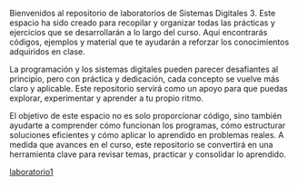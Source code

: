 Bienvenidos al repositorio de laboratorios de Sistemas Digitales 3. Este espacio ha sido creado para recopilar y organizar todas las prácticas y ejercicios que se desarrollarán a lo largo del curso. Aquí encontrarás códigos, ejemplos y material que te ayudarán a reforzar los conocimientos adquiridos en clase.

La programación y los sistemas digitales pueden parecer desafiantes al principio, pero con práctica y dedicación, cada concepto se vuelve más claro y aplicable. Este repositorio servirá como un apoyo para que puedas explorar, experimentar y aprender a tu propio ritmo.

El objetivo de este espacio no es solo proporcionar código, sino también ayudarte a comprender cómo funcionan los programas, cómo estructurar soluciones eficientes y cómo aplicar lo aprendido en problemas reales. A medida que avances en el curso, este repositorio se convertirá en una herramienta clave para revisar temas, practicar y consolidar lo aprendido.

[laboratorio1](/Laboratorio1/)